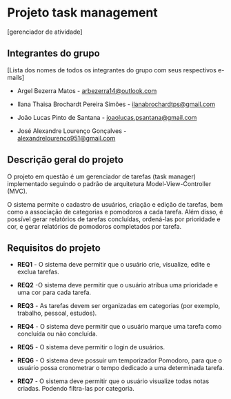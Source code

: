 
# Projeto task management

[gerenciador de atividade]


## Integrantes do grupo

[Lista dos nomes de todos os integrantes do grupo com seus respectivos e-mails]

* Argel Bezerra Matos - arbezerra14@outlook.com

* Ilana Thaisa Brochardt Pereira Simões - ilanabrochardtps@gmail.com

* João Lucas Pinto de Santana - joaolucas.psantana@gmail.com

* José Alexandre Lourenço Gonçalves - alexandrelourenco951@gmail.com

## Descrição geral do projeto
O projeto em questão é um gerenciador de tarefas (task manager) implementado seguindo o padrão de arquitetura Model-View-Controller (MVC).

O sistema permite o cadastro de usuários, criação e edição de tarefas, bem como a associação de categorias e pomodoros a cada tarefa. Além disso, é possível gerar relatórios de tarefas concluídas, ordená-las por prioridade e cor, e gerar relatórios de pomodoros completados por tarefa.

## Requisitos do projeto

* **REQ1** - O sistema deve permitir que o usuário crie, visualize, edite e exclua tarefas.

* **REQ2** -O sistema deve permitir que o usuário atribua uma prioridade e uma cor para cada tarefa.

* **REQ3** - As tarefas devem ser organizadas em categorias (por exemplo, trabalho, pessoal, estudos).

* **REQ4** - O sistema deve permitir que o usuário marque uma tarefa como concluída ou não concluída.

* **REQ5** - O sistema deve permitir o login de usuários.

* **REQ6** - O sistema deve possuir um temporizador Pomodoro, para que o usuário possa cronometrar o tempo dedicado a uma determinada tarefa.

* **REQ7** - O sistema deve permitir que o usuário visualize todas notas criadas. Podendo filtra-las por categoria.
